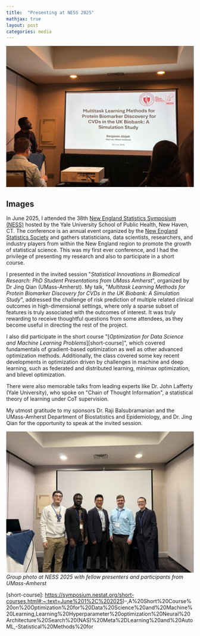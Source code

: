 ```yaml
---
title:  "Presenting at NESS 2025"
mathjax: true
layout: post
categories: media
---
```


![me](/assets/images/ness/ness2025_me1.jpeg)


## Images

In June 2025, I attended the 38th [New England Statistics Symposium (NESS)](https://symposium.nestat.org/index.html) hosted by the Yale University School of Public Health, New Haven, CT. The conference is an annual event organized by the [New England Statistics Society](https://nestat.org/) and gathers statisticians, data scientists, researchers, and industry players from within the New England region to promote the growth of statistical science. This was my first ever conference, and I had the privilege of presenting my research and also to participate in a short course.

I presented in the invited session "*Statistical Innovations in Biomedical Research: PhD Student Presentations from UMass Amherst*", organized by Dr Jing Qian (UMass-Amherst). My talk, "*Multitask Learning Methods for Protein Biomarker Discovery for CVDs in the UK Biobank: A Simulation Study*", addressed the challenge of risk prediction of multiple related clinical outcomes in high-dimensional settings, where only a sparse subset of features is truly associated with the outcomes of interest. It was truly rewarding to receive thoughtful questions from some attendees, as they become useful in directing the rest of the project.

I also did participate in the short course "[*Optimization for Data Science and Machine Learning Problems*][short-course]", which covered fundamentals of gradient-based optimization as well as other advanced optimization methods. Additionally, the class covered some key recent developments in optimization driven by challenges in machine and deep learning, such as federated and distributed learning, minimax optimization, and bilevel optimization.

There were also memorable talks from leading experts like Dr. John Lafferty (Yale University), who spoke on "Chain of Thought Information", a statistical theory of learning under CoT supervision.

My utmost gratitude to my sponsors Dr. Raji Balsubramanian and the UMass-Amherst Department of Biostatistics and Epidemiology, and Dr. Jing Qian for the opportunity to speak at the invited session.

![group](/assets/images/ness/ness2025_grp.jpeg)
*Group photo at NESS 2025 with fellow presenters and participants from UMass-Amherst*



[short-course]: https://symposium.nestat.org/short-courses.html#:~:text=June%201%2C%202025)-,A%20Short%20Course%20on%20Optimization%20for%20Data%20Science%20and%20Machine%20Learning,Learning%20Hyperparameter%20optimization%20Neural%20Architecture%20Search%20(NAS)%20Meta%2DLearning%20and%20AutoML,-Statistical%20Methods%20for

